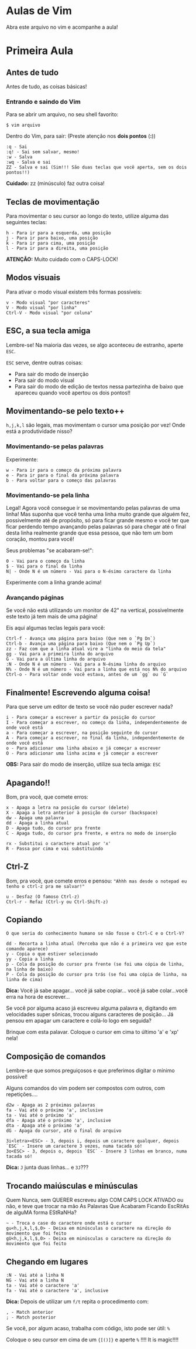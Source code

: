 # Aulas de Vim

Abra este arquivo no vim e acompanhe a aula!

# Primeira Aula

## Antes de tudo

Antes de tudo, as coisas básicas!

### Entrando e saindo do Vim

Para se abrir um arquivo, no seu shell favorito:
```
$ vim arquivo
```
Dentro do Vim, para sair: (Preste atenção nos **dois pontos** (**:**))
```
:q - Sai
:q! - Sai sem salvar, mesmo!
:w - Salva
:wq - Salva e sai
ZZ - Salva e sai (Sim!!! São duas teclas que você aperta, sem os dois pontos!!)
```
**Cuidado:** zz (minúsculo) faz outra coisa!

## Teclas de movimentação

Para movimentar o seu cursor ao longo do texto, utilize alguma das seguintes teclas:
```
h - Para ir para a esquerda, uma posição
j - Para ir para baixo, uma posição
k - Para ir para cima, uma posição
l - Para ir para a direita, uma posição
```
**ATENÇÃO:** Muito cuidado com o CAPS-LOCK!

## Modos visuais

Para ativar o modo visual existem três formas possíveis:
```
v - Modo visual "por caracteres"
V - Modo visual "por linha"
Ctrl-V - Modo visual "por coluna"
```

## ESC, a sua tecla amiga

Lembre-se! Na maioria das vezes, se algo aconteceu de estranho, aperte `ESC`.

`ESC` serve, dentre outras coisas:

- Para sair do modo de inserção
- Para sair do modo visual
- Para sair do modo de edição de textos nessa partezinha de baixo que apareceu quando você apertou os dois pontos!!

## Movimentando-se pelo texto++

`h,j,k,l` são legais, mas movimentam o cursor uma posição por vez! Onde está a produtividade nisso?

### Movimentando-se pelas palavras

Experimente:
```
w - Para ir para o começo da próxima palavra
e - Para ir para o final da próxima palavra
b - Para voltar para o começo das palavras
```

### Movimentando-se pela linha

Legal! Agora você consegue ir se movimentando pelas palavras de uma linha! Mas suponha que você tenha uma linha muito grande que alguém fez, possivelmente até de propósito, só para ficar grande mesmo e você ter que ficar perdendo tempo avançando pelas palavras só para chegar até o final desta linha realmente grande que essa pessoa, que não tem um bom coração, montou para você!

Seus problemas "se acabaram-se!":
```
0 - Vai para o começo da linha
$ - Vai para o final da linha
N| - Onde N é um número - Vai para o N-ésimo caractere da linha
```
Experimente com a linha grande acima!

### Avançando páginas

Se você não está utilizando um monitor de 42" na vertical, possivelmente este texto já tem mais de uma página!

Eis aqui algumas teclas legais para você:
```
Ctrl-f - Avança uma página para baixo (Que nem o `Pg Dn`)
Ctrl-b - Avança uma página para baixo (Que nem o `Pg Up`)
zz - Faz com que a linha atual vire a "linha do meio da tela"
gg - Vai para a primeira linha do arquivo
G - Vai para a última linha do arquivo
:N - Onde N é um número - Vai para a N-ésima linha do arquivo
N% - Onde N é um número - Vai para a linha que está nos N% do arquivo
Ctrl-o - Para voltar onde você estava, antes de um `gg` ou `G`
```

## Finalmente! Escrevendo alguma coisa!

Para que serve um editor de texto se você não puder escrever nada?
```
i - Para começar a escrever a partir da posição do cursor
I - Para começar a escrever, no começo da linha, independentemente de onde você está
a - Para começar a escrever, na posição seguinte do cursor
A - Para começar a escrever, no final da linha, independentemente de onde você está
o - Para adicionar uma linha abaixo e já começar a escrever
O - Para adicionar uma linha acima e já começar a escrever
```
**OBS:** Para sair do modo de inserção, utilize sua tecla amiga: `ESC`

## Apagando!!

Bom, pra você, que comete erros:
```
x - Apaga a letra na posição do cursor (delete)
X - Apaga a letra anterior à posição do cursor (backspace)
dw - Apaga uma palavra
dd - Apaga a linha atual
D - Apaga tudo, do cursor pra frente
C - Apaga tudo, do cursor pra frente, e entra no modo de inserção

rx - Substitui o caractere atual por 'x'
R - Passa por cima e vai substituindo
```

## Ctrl-Z

Bom, pra você, que comete erros e pensou: `"Ahhh mas desde o notepad eu tenho o ctrl-z pra me salvar!"`
```
u - Desfaz (O famoso Ctrl-z)
Ctrl-r - Refaz (Ctrl-y ou Ctrl-Shift-z)
```

## Copiando

`O que seria do conhecimento humano se não fosse o Ctrl-C e o Ctrl-V?`

```
dd - Recorta a linha atual (Perceba que não é a primeira vez que este comando aparece)
y - Copia o que estiver selecionado
yy - Copia a linha
p - Cola da posição do cursor pra frente (se foi uma cópia de linha, na linha de baixo)
P - Cola da posição do cursor pra trás (se foi uma cópia de linha, na linha de cima)
```
**Dica:** Você já sabe apagar... você já sabe copiar... você já sabe colar...você erra na hora de escrever...

Se você por alguma acaso já escreveu alguma palavra e, digitando em velocidades super sônicas, trocou alguns caracteres de posição... Já pensou em apagar um caractere e colá-lo logo em seguida?

Brinque com esta palavar. Coloque o cursor em cima to último 'a' e 'xp' nela!

## Composição de comandos

Lembre-se que somos preguiçosos e que preferimos digitar o mínimo possível!

Alguns comandos do vim podem ser compostos com outros, com repetições....
```
d2w - Apaga as 2 próximas palavras
fa - Vai até o próximo 'a', inclusive
ta - Vai até o próximo 'a'
dfa - Apaga até o próximo 'a', inclusive
dta - Apaga até o próximo 'a'
dG - Apaga do cursor, até o final do arquivo
```
```
3i<letra><ESC> - 3, depois i, depois um caractere qualquer, depois `ESC` - Insere um caractere 3 vezes, numa tacada só!
3o<ESC> - 3, depois o, depois `ESC` - Insere 3 linhas em branco, numa tacada só!
```

**Dica:** `J` junta duas linhas... e `3J`???

## Trocando maiúsculas e minúsculas

Quem Nunca, sem QUERER escreveu algo COM CAPS LOCK ATIVADO ou não, e teve que trocar na mão As Palavras Que Acabaram Ficando EscRitAs de alguMA forma EStRaNHa?
```
~ - Troca o case do caractere onde está o cursor
gu<h,j,k,l,$,0> - Deixa em minúsculas o caractere na direção do movimento que foi feito
gU<h,j,k,l,$,0> - Deixa em minúsculas o caractere na direção do movimento que foi feito
```

## Chegando em lugares

```
:N - Vai até a linha N
NG - Vai até a linha N
ta - Vai até o caractere 'a'
fa - Vai até o caractere 'a', inclusive
```
**Dica:** Depois de utilizar um `f/t` repita o procedimento com:
```
, - Match anterior
; - Match posterior
```

Se você, por algum acaso, trabalha com código, isto pode ser útil: `%`

Coloque o seu cursor em cima de um `{[()]}` e aperte `%` !!!! It is magic!!!!
